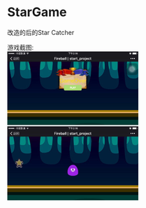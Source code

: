 # StarGame
改造的后的Star Catcher

游戏截图:</br>
<img src="https://github.com/liang3472/NewYearResolution_2016/blob/master/start_project/screenshot/screenshot1.jpg" alt="screenshot" width="300px" height="auto" />
<img src="https://github.com/liang3472/NewYearResolution_2016/blob/master/start_project/screenshot/screenshot2.jpg" alt="screenshot" width="300px" height="auto" />
